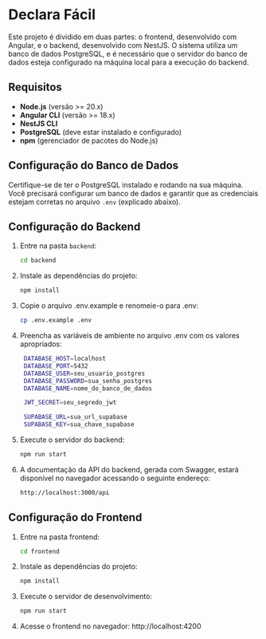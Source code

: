 # Declara Fácil

Este projeto é dividido em duas partes: o frontend, desenvolvido com Angular, e o backend, desenvolvido com NestJS. O sistema utiliza um banco de dados PostgreSQL, e é necessário que o servidor do banco de dados esteja configurado na máquina local para a execução do backend.

## Requisitos

- **Node.js** (versão >= 20.x)
- **Angular CLI** (versão >= 18.x)
- **NestJS CLI**
- **PostgreSQL** (deve estar instalado e configurado)
- **npm** (gerenciador de pacotes do Node.js)

## Configuração do Banco de Dados

Certifique-se de ter o PostgreSQL instalado e rodando na sua máquina. Você precisará configurar um banco de dados e garantir que as credenciais estejam corretas no arquivo `.env` (explicado abaixo).

## Configuração do Backend

1. Entre na pasta `backend`:
   ```bash
   cd backend
   ```

2. Instale as dependências do projeto:
   ```bash
   npm install
   ```

3. Copie o arquivo .env.example e renomeie-o para .env:
   ```bash
   cp .env.example .env
   ```

4. Preencha as variáveis de ambiente no arquivo .env com os valores apropriados:
   ```bash
	DATABASE_HOST=localhost
	DATABASE_PORT=5432
	DATABASE_USER=seu_usuario_postgres
	DATABASE_PASSWORD=sua_senha_postgres
	DATABASE_NAME=nome_do_banco_de_dados

	JWT_SECRET=seu_segredo_jwt

	SUPABASE_URL=sua_url_supabase
	SUPABASE_KEY=sua_chave_supabase
   ```

5. Execute o servidor do backend:
   ```bash
   npm run start
   ```

6. A documentação da API do backend, gerada com Swagger, estará disponível no navegador acessando o seguinte endereço:
   ```bash
   http://localhost:3000/api
   ```

## Configuração do Frontend

1. Entre na pasta frontend:
   ```bash
   cd frontend
   ```

2. Instale as dependências do projeto:
   ```bash
   npm install
   ```

3. Execute o servidor de desenvolvimento:
   ```bash
   npm run start
   ```

4. Acesse o frontend no navegador:
	http://localhost:4200

